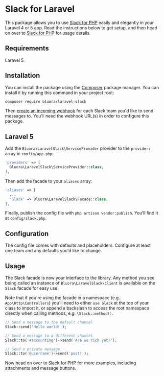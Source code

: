 # Slack for Laravel

This package allows you to use [Slack for PHP](https://github.com/bluora/php-slack) easily and elegantly in your Laravel 4 or 5 app. Read the instructions below to get setup, and then head on over to [Slack for PHP](https://github.com/bluora/php-slack) for usage details.

## Requirements

Laravel 5.

## Installation

You can install the package using the [Composer](https://getcomposer.org/) package manager. You can install it by running this command in your project root:

```sh
composer require bluora/laravel-slack
```

Then [create an incoming webhook](https://my.slack.com/services/new/incoming-webhook) for each Slack team you'd like to send messages to. You'll need the webhook URL(s) in order to configure this package.

## Laravel 5

Add the `Bluora\LaravelSlack\ServiceProvider` provider to the `providers` array in `config/app.php`:

```php
'providers' => [
  Bluora\LaravelSlack\ServiceProvider::class,
],
```

Then add the facade to your `aliases` array:

```php
'aliases' => [
  ...
  'Slack' => Bluora\LaravelSlack\Facade::class,
],
```

Finally, publish the config file with `php artisan vendor:publish`. You'll find it at `config/slack.php`.

## Configuration

The config file comes with defaults and placeholders. Configure at least one team and any defaults you'd like to change.

## Usage

The Slack facade is now your interface to the library. Any method you see being called an instance of `Bluora\LaravelSlack\Client` is available on the `Slack` facade for easy use.

Note that if you're using the facade in a namespace (e.g. `App\Http\Controllers`) you'll need to either `use Slack` at the top of your class to import it, or append a backslash to access the root namespace directly when calling methods, e.g. `\Slack::method()`.

```php
// Send a message to the default channel
Slack::send('Hello world!');

// Send a message to a different channel
Slack::to('#accounting')->send('Are we rich yet?');

// Send a private message
Slack::to('@username')->send('psst!');
```

Now head on over to [Slack for PHP](https://github.com/bluora/php-slack) for more examples, including attachments and message buttons.

